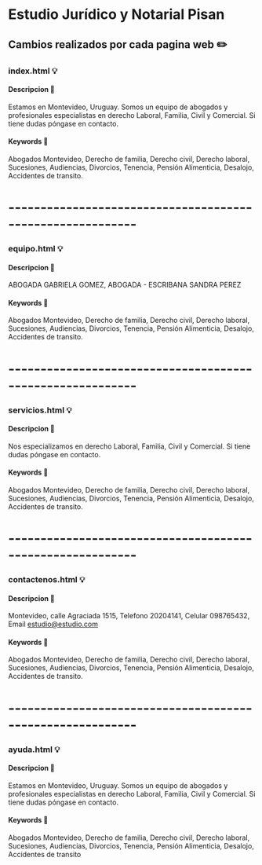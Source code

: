# Estudio Jurídico y Notarial Pisan

## Cambios realizados por cada pagina web :pencil2:

### index.html :bulb:

#### Descripcion :memo:
Estamos en Montevideo, Uruguay. Somos un equipo de abogados y profesionales especialistas en derecho Laboral, Familia, Civil y Comercial. Si tiene dudas póngase en contacto.

#### Keywords :key:
Abogados Montevideo, Derecho de familia, Derecho civil, Derecho laboral, Sucesiones, Audiencias, Divorcios, Tenencia, Pensión Alimenticia, Desalojo, Accidentes de transito.

# ----------------------------------------------------------
### equipo.html :bulb:

#### Descripcion :memo:
ABOGADA GABRIELA GOMEZ, ABOGADA - ESCRIBANA SANDRA PEREZ

#### Keywords :key:
Abogados Montevideo, Derecho de familia, Derecho civil, Derecho laboral, Sucesiones, Audiencias, Divorcios, Tenencia, Pensión Alimenticia, Desalojo, Accidentes de transito.

# ----------------------------------------------------------

### servicios.html :bulb:

#### Descripcion :memo:
Nos especializamos en derecho Laboral, Familia, Civil y Comercial. Si tiene dudas póngase en contacto.

#### Keywords :key:
Abogados Montevideo, Derecho de familia, Derecho civil, Derecho laboral, Sucesiones, Audiencias, Divorcios, Tenencia, Pensión Alimenticia, Desalojo, Accidentes de transito.

# ----------------------------------------------------------

### contactenos.html :bulb:

#### Descripcion :memo:
Montevideo, calle Agraciada 1515, Telefono 20204141, Celular 098765432, Email estudio@estudio.com

#### Keywords :key:
Abogados Montevideo, Derecho de familia, Derecho civil, Derecho laboral, Sucesiones, Audiencias, Divorcios, Tenencia, Pensión Alimenticia, Desalojo, Accidentes de transito.

# ----------------------------------------------------------

### ayuda.html :bulb:

#### Descripcion :memo:
Estamos en Montevideo, Uruguay. Somos un equipo de abogados y profesionales especialistas en derecho Laboral, Familia, Civil y Comercial. Si tiene dudas póngase en contacto.

#### Keywords :key:
Abogados Montevideo, Derecho de familia, Derecho civil, Derecho laboral, Sucesiones, Audiencias, Divorcios, Tenencia, Pensión Alimenticia, Desalojo, Accidentes de transito
